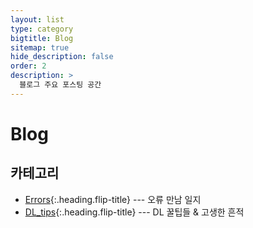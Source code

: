 ```yaml
---
layout: list
type: category
bigtitle: Blog
sitemap: true
hide_description: false
order: 2
description: >
  블로그 주요 포스팅 공간
---
```


# Blog

## 카테고리

* [Errors]{:.heading.flip-title} ---  오류 만남 일지
* [DL_tips]{:.heading.flip-title} --- DL 꿀팁들 & 고생한 흔적

[Errors]: /Errors/
[DL_tips]: /DL_tips/